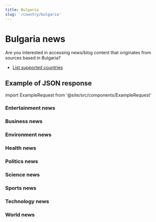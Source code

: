```yaml
---
title: Bulgaria
slug: '/country/bulgaria'
---
```


# Bulgaria news

Are you interested in accessing news/blog content that originates from sources based in Bulgaria?

- [List supported countries](/get-articles/countries)

## Example of JSON response

import ExampleRequest from '@site/src/components/ExampleRequest'

### Entertainment news
<ExampleRequest url="https://api.apitube.io/v1/news/articles?limit=2&category=news/Arts_and_Entertainment&country=bg"></ExampleRequest>

### Business news
<ExampleRequest url="https://api.apitube.io/v1/news/articles?limit=2&category=news/Business&country=bg"></ExampleRequest>

### Environment news
<ExampleRequest url="https://api.apitube.io/v1/news/articles?limit=2&category=news/Environment&country=bg"></ExampleRequest>

### Health news
<ExampleRequest url="https://api.apitube.io/v1/news/articles?limit=2&category=news/Health&country=bg"></ExampleRequest>

### Politics news
<ExampleRequest url="https://api.apitube.io/v1/news/articles?limit=2&category=news/Politics&country=bg"></ExampleRequest>

### Science news
<ExampleRequest url="https://api.apitube.io/v1/news/articles?limit=2&category=news/Science&country=bg"></ExampleRequest>

### Sports news
<ExampleRequest url="https://api.apitube.io/v1/news/articles?limit=2&category=news/Sports&country=bg"></ExampleRequest>

### Technology news
<ExampleRequest url="https://api.apitube.io/v1/news/articles?limit=2&category=news/Technology&country=bg"></ExampleRequest>

### World news
<ExampleRequest url="https://api.apitube.io/v1/news/articles?limit=2&category=news/World&country=bg"></ExampleRequest>
